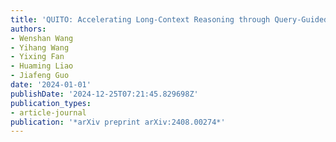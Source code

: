 ```yaml
---
title: 'QUITO: Accelerating Long-Context Reasoning through Query-Guided Context Compression'
authors:
- Wenshan Wang
- Yihang Wang
- Yixing Fan
- Huaming Liao
- Jiafeng Guo
date: '2024-01-01'
publishDate: '2024-12-25T07:21:45.829698Z'
publication_types:
- article-journal
publication: '*arXiv preprint arXiv:2408.00274*'
---
```

